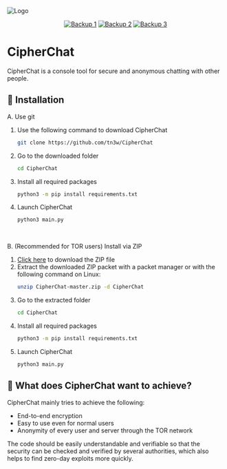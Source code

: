 <div class="center">
    <img alt="Logo" src="https://github.com/tn3w/CipherChat/releases/download/iu/CipherChat.png">
</div>
<p align="center"><a rel="noreferrer noopener" href="http://tn3wtor4vgnrimugptubpaqsf2gc4pcsktknkxt74w7p5yzbt7rwrkid.onion/projects/CipherChat"><img alt="Backup 1" src="https://img.shields.io/badge/Backup%201-141e24.svg?&style=for-the-badge&logo=torproject&logoColor=white"></a>  <a rel="noreferrer noopener" href="http://tn3wvjimrn3hydx4u52kzfnkgu6kffef2js27ewlhdf5htulno34vqad.onion/projects/CipherChat"><img alt="Backup 2" src="https://img.shields.io/badge/Backup%202-141e24.svg?&style=for-the-badge&logo=torproject&logoColor=white"></a>  <a rel="noreferrer noopener" href="http://tn3wtor7cfz3epmuetrhkj3mangjxqpd47lxxicfwwdwja6dwq6dbdad.onion/projects/CipherChat"><img alt="Backup 3" src="https://img.shields.io/badge/Backup%203-141e24.svg?&style=for-the-badge&logo=torproject&logoColor=white"></a>

# CipherChat
CipherChat is a console tool for secure and anonymous chatting with other people.

## 🚀 Installation
A. Use git
 1. Use the following command to download CipherChat
    ```bash
    git clone https://github.com/tn3w/CipherChat
    ```
 2. Go to the downloaded folder
    ```bash
    cd CipherChat
    ```
 3. Install all required packages
    ```bash
    python3 -m pip install requirements.txt
    ```
 4. Launch CipherChat
    ```bash
    python3 main.py
    ```

<br>

B. (Recommended for TOR users) Install via ZIP
 1. [Click here](https://github.com/tn3w/CipherChat/archive/refs/heads/master.zip) to download the ZIP file
 2. Extract the downloaded ZIP packet with a packet manager or with the following command on Linux:
    ```bash
    unzip CipherChat-master.zip -d CipherChat
    ```
 3. Go to the extracted folder
    ```bash
    cd CipherChat
    ```
 4. Install all required packages
    ```bash
    python3 -m pip install requirements.txt
    ```
 5. Launch CipherChat
    ```bash
    python3 main.py
    ```

## 📖 What does CipherChat want to achieve?

CipherChat mainly tries to achieve the following:
- End-to-end encryption
- Easy to use even for normal users
- Anonymity of every user and server through the TOR network

The code should be easily understandable and verifiable so that the security can be checked and verified by several authorities, which also helps to find zero-day exploits more quickly.
